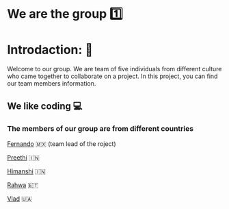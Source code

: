 # We are the group 1️⃣

# Introdaction: 👋


Welcome to our group. We are team of five individuals from different culture who
came together to collaborate on a project. In this project, you can find our
team members information.

## We like coding 💻

### The members of our group are from different countries

[Fernando](https://github.com/FernandoYsita) 🇲🇽 (team lead of the roject)

[Preethi](https://github.com/preethimadhuri2289) 🇮🇳

[Himanshi](https://github.com/BF-FrontEnd-class/workflows-group1-intro) 🇮🇳

[Rahwa](https://github.com/Rahwakinfe) 🇪🇹

[Vlad](https://github.com/VladyslavHornitskyi) 🇺🇦
